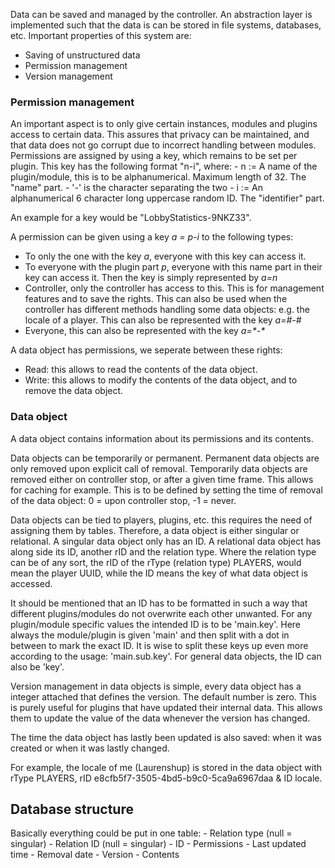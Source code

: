 Data can be saved and managed by the controller.
An abstraction layer is implemented such that the data is can be stored in file systems, databases, etc.
Important properties of this system are:
- Saving of unstructured data
- Permission management
- Version management

<h3>Permission management</h3>
An important aspect is to only give certain instances, modules and plugins access to certain data.
This assures that privacy can be maintained, and that data does not go corrupt due to incorrect handling between modules.
Permissions are assigned by using a key, which remains to be set per plugin. This key has the following format "n-i", where:
- n := A name of the plugin/module, this is to be alphanumerical. Maximum length of 32. The "name" part.
- '-' is the character separating the two
- i := An alphanumerical 6 character long uppercase random ID. The "identifier" part.

An example for a key would be "LobbyStatistics-9NKZ33".

A permission can be given using a key <i>a = p-i</i> to the following types:
- To only the one with the key <i>a</i>, everyone with this key can access it.
- To everyone with the plugin part <i>p</i>, everyone with this name part in their key can access it.
Then the key is simply represented by <i>a=n</i>
- Controller, only the controller has access to this. This is for management features and to save the rights.
This can also be used when the controller has different methods handling some data objects: e.g. the locale of a player.
This can also be represented with the key <i>a=#-#</i>
- Everyone, this can also be represented with the key <i>a=\*-\*</i>

A data object has permissions, we seperate between these rights:
- Read: this allows to read the contents of the data object.
- Write: this allows to modify the contents of the data object, and to remove the data object.

<h3>Data object</h3>
A data object contains information about its permissions and its contents. 

Data objects can be temporarily or permanent.
Permanent data objects are only removed upon explicit call of removal. 
Temporarily data objects are removed either on controller stop, or after a given time frame.
This allows for caching for example.
This is to be defined by setting the time of removal of the data object:
0 = upon controller stop,
-1 = never.

Data objects can be tied to players, plugins, etc. this requires the need of assigning them by tables.
Therefore, a data object is either singular or relational.
A singular data object only has an ID.
A relational data object has along side its ID, another rID and the relation type.
Where the relation type can be of any sort, the rID of the rType (relation type) PLAYERS, would mean the player UUID, while the ID means the key of what data object is accessed.

It should be mentioned that an ID has to be formatted in such a way that different plugins/modules do not overwrite each other unwanted.
For any plugin/module specific values the intended ID is to be 'main.key'.
Here always the module/plugin is given 'main' and then split with a dot in between to mark the exact ID.
It is wise to split these keys up even more according to the usage: 'main.sub.key'.
For general data objects, the ID can also be 'key'.

Version management in data objects is simple, every data object has a integer attached that defines the version.
The default number is zero. This is purely useful for plugins that have updated their internal data.
This allows them to update the value of the data whenever the version has changed.

The time the data object has lastly been updated is also saved: when it was created or when it was lastly changed.

For example, the locale of me (Laurenshup) is stored in the data object with rType PLAYERS, rID e8cfb5f7-3505-4bd5-b9c0-5ca9a6967daa & ID locale.

<h2>Database structure</h4>
Basically everything could be put in one table:
- Relation type (null = singular)
- Relation ID (null = singular)
- ID
- Permissions
- Last updated time
- Removal date
- Version
- Contents